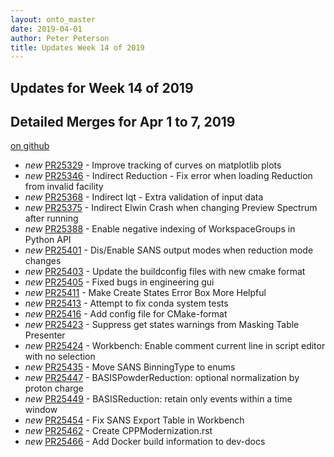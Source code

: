 ```yaml
---
layout: onto_master
date: 2019-04-01
author: Peter Peterson
title: Updates Week 14 of 2019
---
```

Updates for Week 14 of 2019
---------------------------

Detailed Merges for Apr 1 to 7, 2019
------------------------------------
[on github](https://github.com/mantidproject/mantid/pulls?q=is%3Apr+merged%3A2019-04-02..2019-04-07)

* *new* [PR25329](https://github.com/mantidproject/mantid/pull/25329) - Improve tracking of curves on matplotlib plots
* *new* [PR25346](https://github.com/mantidproject/mantid/pull/25346) - Indirect Reduction - Fix error when loading Reduction from invalid facility
* *new* [PR25368](https://github.com/mantidproject/mantid/pull/25368) - Indirect Iqt - Extra validation of input data
* *new* [PR25375](https://github.com/mantidproject/mantid/pull/25375) - Indirect Elwin Crash when changing Preview Spectrum after running
* *new* [PR25388](https://github.com/mantidproject/mantid/pull/25388) - Enable negative indexing of WorkspaceGroups in Python API
* *new* [PR25401](https://github.com/mantidproject/mantid/pull/25401) - Dis/Enable SANS output modes when reduction mode changes
* *new* [PR25403](https://github.com/mantidproject/mantid/pull/25403) - Update the buildconfig files with new cmake format
* *new* [PR25405](https://github.com/mantidproject/mantid/pull/25405) - Fixed bugs in engineering gui
* *new* [PR25411](https://github.com/mantidproject/mantid/pull/25411) - Make Create States Error Box More Helpful
* *new* [PR25413](https://github.com/mantidproject/mantid/pull/25413) - Attempt to fix conda system tests
* *new* [PR25416](https://github.com/mantidproject/mantid/pull/25416) - Add config file for CMake-format
* *new* [PR25423](https://github.com/mantidproject/mantid/pull/25423) - Suppress get states warnings from Masking Table Presenter
* *new* [PR25424](https://github.com/mantidproject/mantid/pull/25424) - Workbench: Enable comment current line in script editor with no selection
* *new* [PR25435](https://github.com/mantidproject/mantid/pull/25435) - Move SANS BinningType to enums
* *new* [PR25447](https://github.com/mantidproject/mantid/pull/25447) - BASISPowderReduction: optional normalization by proton charge
* *new* [PR25449](https://github.com/mantidproject/mantid/pull/25449) - BASISReduction: retain only events within a time window
* *new* [PR25454](https://github.com/mantidproject/mantid/pull/25454) - Fix SANS Export Table in Workbench
* *new* [PR25462](https://github.com/mantidproject/mantid/pull/25462) - Create CPPModernization.rst
* *new* [PR25466](https://github.com/mantidproject/mantid/pull/25466) - Add Docker build information to dev-docs
